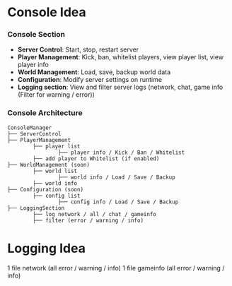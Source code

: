 # Console Idea

### Console Section
- **Server Control**: Start, stop, restart server
- **Player Management**: Kick, ban, whitelist players, view player list, view player info
- **World Management**: Load, save, backup world data
- **Configuration**: Modify server settings on runtime
- **Logging section**: View and filter server logs (network, chat, game info (Filter for warning / error))

### Console Architecture
```
ConsoleManager
├── ServerControl
├── PlayerManagement
    	├── player list
         		├── player info / Kick / Ban / Whitelist
        ├── add player to Whitelist (if enabled)
├── WorldManagement (soon)
		├── world list
         		├── world info / Load / Save / Backup
        ├── world info
├── Configuration (soon)
  		├── config list
         		├── config info / Load / Save / Backup
├── LoggingSection
  		├── log network / all / chat / gameinfo
    	├── filter (error / warning / info)
```

# Logging Idea

1 file network (all error / warning / info)
1 file gameinfo (all error / warning / info)

